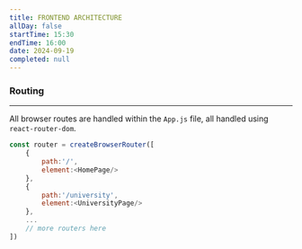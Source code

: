 ```yaml
---
title: FRONTEND ARCHITECTURE
allDay: false
startTime: 15:30
endTime: 16:00
date: 2024-09-19
completed: null
---
```

### **Routing**
---
All browser routes are handled within the `App.js` file, all handled using `react-router-dom`. 

```javascript
const router = createBrowserRouter([
	{
		path:'/',
		element:<HomePage/>
	},
	{
		path:'/university',
		element:<UniversityPage/>
	},
	...
	// more routers here
])
```

